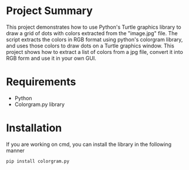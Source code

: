 # Project Summary

This project demonstrates how to use Python's Turtle graphics library to draw a grid of dots with colors extracted from the "image.jpg" file. 
The script extracts the colors in RGB format using python's colorgram library, and uses those colors to draw dots on a Turtle graphics window. 
This project shows how to extract a list of colors from a jpg file, convert it into RGB form and use it in your own GUI.

# Requirements
- Python
- Colorgram.py library

# Installation

If you are working on cmd, you can install the library in the following manner

```
pip install colorgram.py
```
